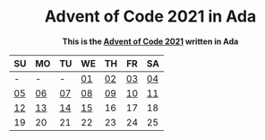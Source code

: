 <div align="center">

<h1>Advent of Code 2021 in Ada</h1>

<p>
<strong>This is the <a href="https://adventofcode.com/2021" target="_blank" rel="noreferrer">Advent of Code 2021</a> written in Ada</strong>
</p>

|SU|MO|TU|WE|TH|FR|SA|
|--|--|--|--|--|--|--|
|-|-|-|[01](./01)|[02](./02)|[03](./03)|[04](./04)|
|[05](./05)|[06](./06)|[07](./07)|[08](./08)|[09](./09)|[10](./10)|[11](./11)|
|[12](./12)|[13](./13)|[14](./14)|[15](./15)|16|17|18|
|19|20|21|22|23|24|25|

</div>
